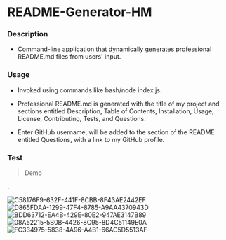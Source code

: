 # README-Generator-HM

### Description

* Command-line application that dynamically generates professional README.md files from users' input.

### Usage

* Invoked using commands like bash/node index.js.

* Professional README.md is generated with the title of my project and sections entitled Description, Table of Contents, Installation, Usage, License, Contributing, Tests, and Questions.

* Enter GitHub username, will be added to the section of the README entitled Questions, with a link to my GitHub profile.

### Test

> Demo

.


![C58176F9-632F-441F-8CBB-8F43AE2442EF](https://user-images.githubusercontent.com/101056987/162115655-24c06440-0a60-4991-94d4-3342038946e6.png)
![D865FDAA-1299-47F4-8785-A9AA4370943D](https://user-images.githubusercontent.com/101056987/162115670-1fefcc93-310b-48a4-bd2f-3175c594d966.png)
![BDD63712-EA4B-429E-80E2-947AE3147B89](https://user-images.githubusercontent.com/101056987/162115685-19cfc9b3-4789-4822-86ff-7f3cd488a16e.png)
![08A52215-5B0B-4426-8C95-8D4C51149E0A](https://user-images.githubusercontent.com/101056987/162115690-078a7ae3-c612-47e6-b2a8-feb55e9c2b23.png)
![FC334975-5838-4A96-A4B1-66AC5D5513AF](https://user-images.githubusercontent.com/101056987/162115709-63b04a71-fb06-4f10-bbea-ec2d08a086f0.png)
